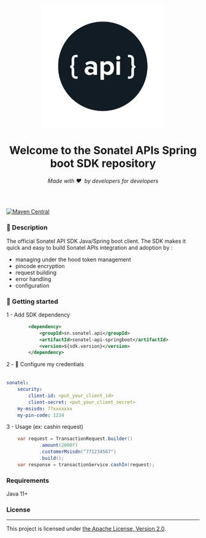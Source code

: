 <div align="center">
  <img src="assets/logo-api.png" alt="Sonatel API" width="320">
  <h1>Welcome to the Sonatel APIs Spring boot SDK repository</h1>
  <h6>Made with ❤️ &nbsp;by developers for developers</h6>
</div>
<br>

[![Maven Central](https://maven-badges.herokuapp.com/maven-central/sn.sonatel.api/sonatel-api-springboot-parent/badge.svg?style=plastic)](https://maven-badges.herokuapp.com/maven-central/sn.sonatel.api/sonatel-api-springboot-parent)

### 📃 Description

The official Sonatel API SDK Java/Spring boot client.
The SDK makes it quick and easy to build Sonatel APIs integration and adoption by :

- managing under the hood token management
- pincode encryption
- request building
- error handling
- configuration

### 🚀 Getting started

1 - Add SDK dependency

```xml
        <dependency>
            <groupId>sn.sonatel.api</groupId>
            <artifactId>sonatel-api-springboot</artifactId>
            <version>${sdk.version}</version>
        </dependency>
```

2 - 🔑 Configure my credentials

```yaml

sonatel:
    security:
        client-id: <put_your_client_id>
        client-secret: <put_your_client_secret>
    my-msisdn: 77xxxxxxx
    my-pin-code: 1234

```

3 - Usage (ex: cashin request)

```java
    var request = TransactionRequest.builder()
            .amount(2000f)
            .customerMsisdn("771234567")
            .build();
    var response = transactionService.cashIn(request);
```

### Requirements

Java 11+

### License

-------
This project is licensed under [the Apache License, Version 2.0](https://www.apache.org/licenses/LICENSE-2.0).